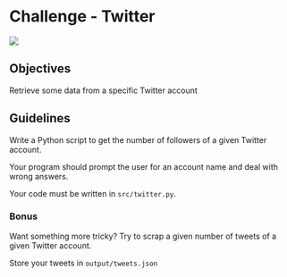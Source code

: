 # Challenge - Twitter

![](https://media.sproutsocial.com/uploads/2018/01/How-to-Get-More-Followers-on-Twitter.png?ixlib=rb-1.2.1&ixid=eyJhcHBfaWQiOjEyMDd9&auto=format&fit=crop&w=1489&q=80)

## Objectives

Retrieve some data from a specific Twitter account

## Guidelines

Write a Python script to get the number of followers of a given Twitter account.

Your program should prompt the user for an account name and deal with wrong answers.

Your code must be written in `src/twitter.py`.

### Bonus

Want something more tricky? Try to scrap a given number of tweets of a given Twitter account.

Store your tweets in `output/tweets.json`
